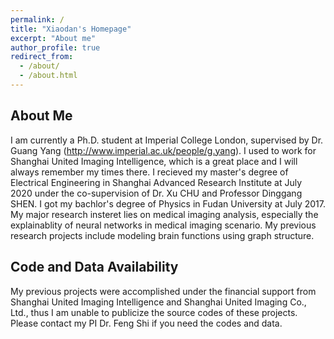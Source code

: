 ```yaml
---
permalink: /
title: "Xiaodan's Homepage"
excerpt: "About me"
author_profile: true
redirect_from: 
  - /about/
  - /about.html
---
```

About Me
------
I am currently a Ph.D. student at Imperial College London, supervised by Dr. Guang Yang (http://www.imperial.ac.uk/people/g.yang). I used to work for Shanghai United Imaging Intelligence, which is a great place and I will always remember my times there. I recieved my master's degree of Electrical Engineering in Shanghai Advanced Research Institute at July 2020 under the co-supervision of Dr. Xu CHU and Professor Dinggang SHEN. I got my bachlor's degree of Physics in Fudan University at July 2017. My major research insteret lies on medical imaging analysis, especially the explainablity of neural networks in medical imaging scenario. My previous research projects include modeling brain functions using graph structure. 


Code and Data Availability
------
My previous projects were accomplished under the financial support from Shanghai United Imaging Intelligence and Shanghai United Imaging Co., Ltd., thus I am unable to publicize the source codes of these projects. Please contact my PI Dr. Feng Shi if you need the codes and data. 
